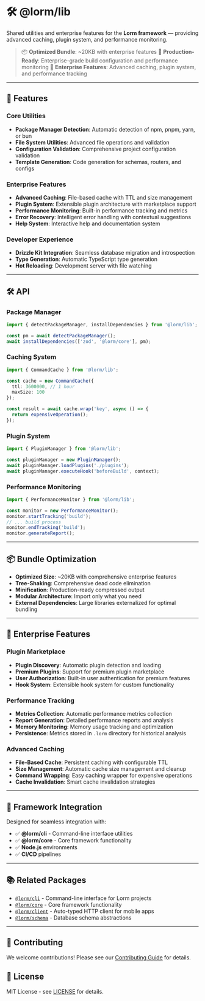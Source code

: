 # 🛠️ @lorm/lib

Shared utilities and enterprise features for the **Lorm framework** — providing advanced caching, plugin system, and performance monitoring.

> 📦 **Optimized Bundle**: ~20KB with enterprise features
> 🚀 **Production-Ready**: Enterprise-grade build configuration and performance monitoring
> 🔧 **Enterprise Features**: Advanced caching, plugin system, and performance tracking

---

## 🚀 Features

### Core Utilities
- **Package Manager Detection**: Automatic detection of npm, pnpm, yarn, or bun
- **File System Utilities**: Advanced file operations and validation
- **Configuration Validation**: Comprehensive project configuration validation
- **Template Generation**: Code generation for schemas, routers, and configs

### Enterprise Features
- **Advanced Caching**: File-based cache with TTL and size management
- **Plugin System**: Extensible plugin architecture with marketplace support
- **Performance Monitoring**: Built-in performance tracking and metrics
- **Error Recovery**: Intelligent error handling with contextual suggestions
- **Help System**: Interactive help and documentation system

### Developer Experience
- **Drizzle Kit Integration**: Seamless database migration and introspection
- **Type Generation**: Automatic TypeScript type generation
- **Hot Reloading**: Development server with file watching

---

## 🛠️ API

### Package Manager

```ts
import { detectPackageManager, installDependencies } from '@lorm/lib';

const pm = await detectPackageManager();
await installDependencies(['zod', '@lorm/core'], pm);
```

### Caching System

```ts
import { CommandCache } from '@lorm/lib';

const cache = new CommandCache({
  ttl: 3600000, // 1 hour
  maxSize: 100
});

const result = await cache.wrap('key', async () => {
  return expensiveOperation();
});
```

### Plugin System

```ts
import { PluginManager } from '@lorm/lib';

const pluginManager = new PluginManager();
await pluginManager.loadPlugins('./plugins');
await pluginManager.executeHook('beforeBuild', context);
```

### Performance Monitoring

```ts
import { PerformanceMonitor } from '@lorm/lib';

const monitor = new PerformanceMonitor();
monitor.startTracking('build');
// ... build process
monitor.endTracking('build');
monitor.generateReport();
```

---

## 📦 Bundle Optimization

- **Optimized Size**: ~20KB with comprehensive enterprise features
- **Tree-Shaking**: Comprehensive dead code elimination
- **Minification**: Production-ready compressed output
- **Modular Architecture**: Import only what you need
- **External Dependencies**: Large libraries externalized for optimal bundling

---

## 🔧 Enterprise Features

### Plugin Marketplace
- **Plugin Discovery**: Automatic plugin detection and loading
- **Premium Plugins**: Support for premium plugin marketplace
- **User Authorization**: Built-in user authentication for premium features
- **Hook System**: Extensible hook system for custom functionality

### Performance Tracking
- **Metrics Collection**: Automatic performance metrics collection
- **Report Generation**: Detailed performance reports and analysis
- **Memory Monitoring**: Memory usage tracking and optimization
- **Persistence**: Metrics stored in `.lorm` directory for historical analysis

### Advanced Caching
- **File-Based Cache**: Persistent caching with configurable TTL
- **Size Management**: Automatic cache size management and cleanup
- **Command Wrapping**: Easy caching wrapper for expensive operations
- **Cache Invalidation**: Smart cache invalidation strategies

---

## 🧩 Framework Integration

Designed for seamless integration with:

- ✅ **@lorm/cli** - Command-line interface utilities
- ✅ **@lorm/core** - Core framework functionality
- ✅ **Node.js** environments
- ✅ **CI/CD** pipelines

---

## 📚 Related Packages

- [`@lorm/cli`](../cli/README.md) - Command-line interface for Lorm projects
- [`@lorm/core`](../core/README.md) - Core framework functionality
- [`@lorm/client`](../client/README.md) - Auto-typed HTTP client for mobile apps
- [`@lorm/schema`](../schema/README.md) - Database schema abstractions

---

## 🤝 Contributing

We welcome contributions! Please see our [Contributing Guide](../../../CONTRIBUTING.md) for details.

## 📄 License

MIT License - see [LICENSE](../../../LICENSE) for details.